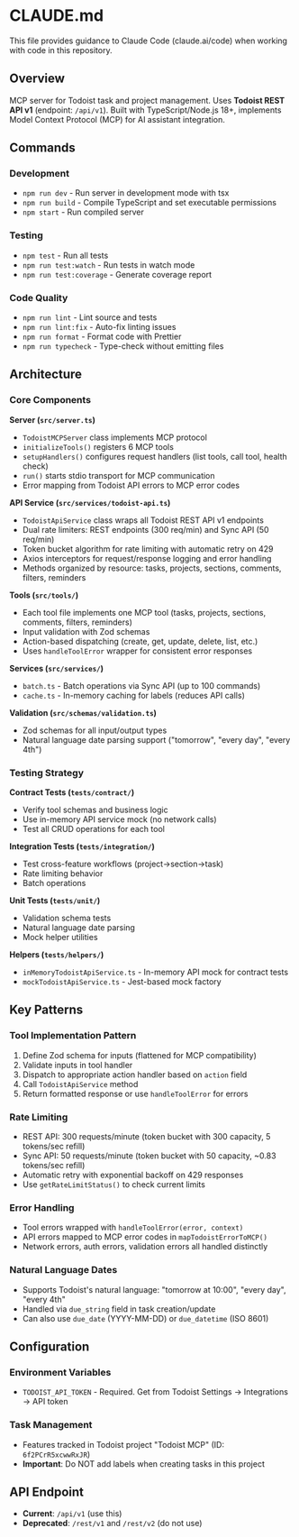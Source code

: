 # CLAUDE.md

This file provides guidance to Claude Code (claude.ai/code) when working with code in this repository.

## Overview

MCP server for Todoist task and project management. Uses **Todoist REST API v1** (endpoint: `/api/v1`). Built with TypeScript/Node.js 18+, implements Model Context Protocol (MCP) for AI assistant integration.

## Commands

### Development
- `npm run dev` - Run server in development mode with tsx
- `npm run build` - Compile TypeScript and set executable permissions
- `npm start` - Run compiled server

### Testing
- `npm test` - Run all tests
- `npm run test:watch` - Run tests in watch mode
- `npm run test:coverage` - Generate coverage report

### Code Quality
- `npm run lint` - Lint source and tests
- `npm run lint:fix` - Auto-fix linting issues
- `npm run format` - Format code with Prettier
- `npm run typecheck` - Type-check without emitting files

## Architecture

### Core Components

**Server (`src/server.ts`)**
- `TodoistMCPServer` class implements MCP protocol
- `initializeTools()` registers 6 MCP tools
- `setupHandlers()` configures request handlers (list tools, call tool, health check)
- `run()` starts stdio transport for MCP communication
- Error mapping from Todoist API errors to MCP error codes

**API Service (`src/services/todoist-api.ts`)**
- `TodoistApiService` class wraps all Todoist REST API v1 endpoints
- Dual rate limiters: REST endpoints (300 req/min) and Sync API (50 req/min)
- Token bucket algorithm for rate limiting with automatic retry on 429
- Axios interceptors for request/response logging and error handling
- Methods organized by resource: tasks, projects, sections, comments, filters, reminders

**Tools (`src/tools/`)**
- Each tool file implements one MCP tool (tasks, projects, sections, comments, filters, reminders)
- Input validation with Zod schemas
- Action-based dispatching (create, get, update, delete, list, etc.)
- Uses `handleToolError` wrapper for consistent error responses

**Services (`src/services/`)**
- `batch.ts` - Batch operations via Sync API (up to 100 commands)
- `cache.ts` - In-memory caching for labels (reduces API calls)

**Validation (`src/schemas/validation.ts`)**
- Zod schemas for all input/output types
- Natural language date parsing support ("tomorrow", "every day", "every 4th")

### Testing Strategy

**Contract Tests (`tests/contract/`)**
- Verify tool schemas and business logic
- Use in-memory API service mock (no network calls)
- Test all CRUD operations for each tool

**Integration Tests (`tests/integration/`)**
- Test cross-feature workflows (project→section→task)
- Rate limiting behavior
- Batch operations

**Unit Tests (`tests/unit/`)**
- Validation schema tests
- Natural language date parsing
- Mock helper utilities

**Helpers (`tests/helpers/`)**
- `inMemoryTodoistApiService.ts` - In-memory API mock for contract tests
- `mockTodoistApiService.ts` - Jest-based mock factory

## Key Patterns

### Tool Implementation Pattern
1. Define Zod schema for inputs (flattened for MCP compatibility)
2. Validate inputs in tool handler
3. Dispatch to appropriate action handler based on `action` field
4. Call `TodoistApiService` method
5. Return formatted response or use `handleToolError` for errors

### Rate Limiting
- REST API: 300 requests/minute (token bucket with 300 capacity, 5 tokens/sec refill)
- Sync API: 50 requests/minute (token bucket with 50 capacity, ~0.83 tokens/sec refill)
- Automatic retry with exponential backoff on 429 responses
- Use `getRateLimitStatus()` to check current limits

### Error Handling
- Tool errors wrapped with `handleToolError(error, context)`
- API errors mapped to MCP error codes in `mapTodoistErrorToMCP()`
- Network errors, auth errors, validation errors all handled distinctly

### Natural Language Dates
- Supports Todoist's natural language: "tomorrow at 10:00", "every day", "every 4th"
- Handled via `due_string` field in task creation/update
- Can also use `due_date` (YYYY-MM-DD) or `due_datetime` (ISO 8601)

## Configuration

### Environment Variables
- `TODOIST_API_TOKEN` - Required. Get from Todoist Settings → Integrations → API token

### Task Management
- Features tracked in Todoist project "Todoist MCP" (ID: `6f2PCrR5xcwwRxJR`)
- **Important**: Do NOT add labels when creating tasks in this project

## API Endpoint
- **Current**: `/api/v1` (use this)
- **Deprecated**: `/rest/v1` and `/rest/v2` (do not use)
